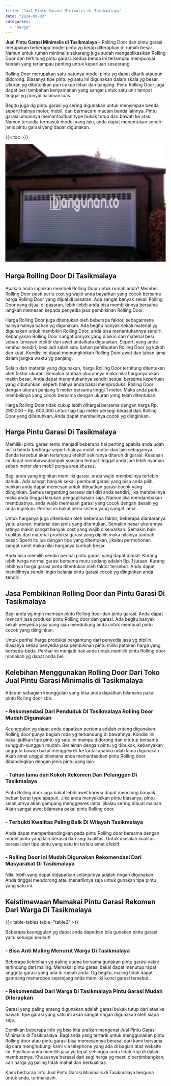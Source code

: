```yaml
---
title: "Jual Pintu Garasi Minimalis di Tasikmalaya"
date: "2024-09-03"
categories: 
  - "harga"
---
```


**Jual Pintu Garasi Minimalis di Tasikmalaya** – Rolling Door dan pintu garasi merupakan beberapa model pintu yg kerap diterapkan di rumah besar. Namun untuk rumah minimalis sekarang juga sudah mengaplikasikan Rolling Door dan terhitung pintu garasi. Kedua benda ini terlampau mempunyai faedah yang terlampau penting untuk keperluan seseorang.

Rolling Door merupakan satu-satunya model pintu yg dapat ditarik ataupun didorong. Biasanya tipe pintu yg satu ini digunakan dalam skala yg besar. Ukuran yg dibutuhkan pun cukup lebar dan panjang. Pintu Rolling Door juga dapat beri tambahan kenyamanan yang sangat untuk satu unit tempat tinggal yg punyai halaman luas.

Begitu juga dg pintu garasi yg sering digunakan untuk menyimpan benda seperti halnya motor, mobil, dan bermacam macam benda lainnya. Pintu garasi umumnya memanfaatkan type bukak tutup dari bawah ke atas. Namun tersedia termasuk model yang lain, anda dapat menentukan sendiri jenis pintu garasi yang dapat digunakan.

{{< toc >}}

![Jual Pintu Garasi Minimalis di Tasikmalaya](/images/pintu-garasi-27.png)

## Harga Rolling Door Di Tasikmalaya

Apakah anda inginkan membeli Rolling Door untuk rumah anda? Membeli Rolling Door pasti perlu cost yg wajib anda bayarkan yang cocok bersama harga Rolling Door yang dijual di pasaran. Ada sangat banyak sekali Rolling Door yang dijual di pasaran, lebih-lebih anda bisa membikinnya bersama langkah memesan kepada penyedia jasa pembikinan Rolling Door.

Harga Rolling Door juga ditentukan oleh beberapa faktor, sebagaimana halnya halnya bahan yg digunakan. Ada begitu banyak sekali material yg digunakan untuk membikin Rolling Door, anda bisa menentukannya sendiri. Kebanyakan Rolling Door sangat banyak yang dibikin dari material besi sebab lumayan efektif dan awet andaikata digunakan. Seperti yang anda ketahui sendiri, besi jadi salah satu bahan pembuatan Rolling Door yg kokoh dan kuat. Kondisi ini dapat memungkinkan Rolling Door awet dan tahan lama dalam jangka waktu yg panjang.

Selain dari material yang digunakan, harga Rolling Door terhitung ditentukan oleh faktor ukuran. Semakin tambah ukurannya maka nilai harganya akan makin besar. Anda dapat menentukannya sendiri sesuai bersama keperluan yang dibutuhkan. seperti halnya anda bakal memproduksi Rolling Door dengan ukuran panjang 5 meter bersama tinggi 1 meter. Maka anda perlu membelinya yang cocok bersama dengan ukuran yang telah ditentukan.

Harga Rolling Door tidak cukup lebih dihargai bersama dengan harga Rp. 290.000 – Rp. 600.000 untuk tiap tiap meter persegi berasal dari Rolling Door yang dibutuhkan. Anda dapat membelinya cocok yg diinginkan.

## Harga Pintu Garasi Di Tasikmalaya

Memiliki pintu garasi tentu menjadi beberapa hal penting apabila anda udah miliki benda berharga seperti halnya mobil, motor dan lain sebagainya. Benda tersebut akan terlampau efektif sekiranya ditaruh di garasi. Keadaan ini dapat membawa dampak suasana tempat tinggal anda jadi lebih nyaman sebab motor dan mobil punya area khusus.

Bagi anda yang inginkan memiliki garasi, anda wajib membelinya terlebih dahulu. Ada sangat banyak sekali pembuat garasi yang bisa anda pilih, bahkan anda dapat memesan untuk dibuatkan garasi cocok yang diinginkan. Semua tergantung berasal dari diri anda sendiri, jika membelinya maka anda tinggal lakukan pengaplikasian saja. Namun jika mendambakan membuatnya, anda wajib memesan garasi yang cocok dengan desain yg anda inginkan. Perihal ini bakal perlu sistem yang sangat lama.

Untuk harganya juga ditentukan oleh beberapa faktor, beberapa diantaranya yaitu ukuran, material dan jenis yang ditentukan. Semakin besar ukurannya artinya makin sangat banyak cost yang wajib dikeluarkan. Semakin baik kualitas dari material produksi garasi yang dipilih maka nilainya tambah besar. Sperti itu jua dengan tipe yang ditentukan, jikalau permohonan sangat rumit maka nilai harganya tambah besar.

Anda bisa memilih sendiri perihal pintu garasi yang dapat dibuat. Kurang lebih harga normal garasi bersama mutu sedang adalah Rp. 1 jutaan. Kurang lebihnya harga garasi pintu ditentukan oleh faktor tersebut. Anda dapat memilihnya sendiri ingin belanja pintu garasi cocok yg diinginkan anda sendiri.

## Jasa Pembikinan Rolling Door dan Pintu Garasi Di Tasikmalaya

Bagi anda yg ingin memsan pintu Rolling door dan pintu garasi. Anda dapat mencari jasa produksi pintu Rolling door dan garasi. Ada begitu banyak sekali penyedia jasa yang siap mendukung anda untuk membuat pintu cocok yang diinginkan.

Untuk perihal harga produksi bergantung dari penyedia jasa yg dipilih. Biasanya setiap penyedia jasa pembikinan pintu miliki patokan harga yang berbeda-beda. Perihal ini menjadi hak anda untuk memilih pintu Rolling door manakah yg dapat anda beli.

## Kelebihan Menggunakan Rolling Door Dari Toko Jual Pintu Garasi Minimalis di Tasikmalaya

Adapun sebagian keunggulan yang bisa anda dapatkan bilamana pakai pintu Rolling door sbb.

### \- Rekomendasi Dari Penduduk Di Tasikmalaya Rolling Door Mudah Digunakan

Keunggulan yg dapat anda dapatkan pertama adalah enteng digunakan. Rolling door punya bagian roda yg terkandung di bawahnya. Kondisi ini bakal jadikan tipe pintu yg satu ini mampu didorong dan ditutup bersama sungguh-sungguh mudah. Berlainan dengan pintu yg dibukak, kebanyakan anggota bawah bakal menggesrek ke lantai apabila udah lama digunakan. Akan amat unggul bilamana anda memanfaatkan pintu Rolling door dibandingkan dengan jenis pintu yang lain.

### \- Tahan lama dan Kokoh Rekomen Dari Pelanggan Di Tasikmalaya

Pintu Rolling door juga bakal lebih awet karena dapat menolong banyak beban berat type apapun. Jika anda menyaksikan pintu biasanya, pintu selanjutnya akan gampang menggesrek lantai jikalau sering dibuat mainan. Akan sangat awet bilamana pakai pintu Rolling door.

### \- Terbukti Kwalitas Paling Baik Di Wilayah Tasikmalaya

Anda dapat memperbandingkan pada pintu Rolling door bersama dengan model pintu yang lain berasal dari segi kualitas. Untuk masalah kualitas berasal dari tipe pintu yang satu ini terlalu amat efektif.

### \- Rolling Door ini Mudah Digunakan Rekomendasi Dari Masyarakat Di Tasikmalaya

Nilai lebih yang dapat didapatkan selanjutnya adalah ringan digunakan. Anda tinggal mendorong atau menariknya saja untuk gunakan tipe pintu yang satu ini.

## Keistimewaan Memakai Pintu Garasi Rekomen Dari Warga Di Tasikmalaya

{{< table-tables table="table2" >}}

Beberapa keunggulan yg dapat anda dapatkan bila gunakan pintu garasi yaitu sebagai berikut!

### \- Bisa Anti Maling Menurut Warga Di Tasikmalaya

Beberapa kelebihan yg paling utama bersama gunakan pintu garasi yakni terlindung dari maling. Memakai pintu garasi bakal dapat menutup rapat anggota garasi yang ada di rumah anda. Dg begitu, maling tidak dapat gampang menerobos sepanjang anda memiliki kunci garasi tersebut.

### \- Rekomendasi Dari Warga Di Tasikmalaya Pintu Garasi Mudah Diterapkan

Garasi yang paling enteng digunakan adalah garasi bukak tutup dari atas ke bawah. tipe garasi yang satu ini akan sangat ringan digunakan oleh siapa saja.

Demikian beberapa info yg bisa kita uraikan mengenai Jual Pintu Garasi Minimalis di Tasikmalaya. Bagi anda yang tertarik untuk menggunakan pintu Rolling door atau pintu garasi bisa memesannya berasal dari kami bersama dg cara menghubungi kami via telephone yang ada di bagian atas website ini. Pastikan anda memilih jasa yg tepat sehingga anda tidak rugi di dalam membuatnya. Khususnya berasal dari segi harga yg mesti dipertimbangkan, cari harga yg paling tidak mahal dan berkualitas.

Kami berharap Info Jual Pintu Garasi Minimalis di Tasikmalaya berguna untuk anda, terimakasih.
